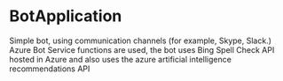# BotApplication
Simple bot, using communication channels (for example, Skype, Slack.) Azure Bot Service functions are used, the bot uses Bing Spell Check API hosted in Azure and also uses the azure artificial intelligence recommendations API
